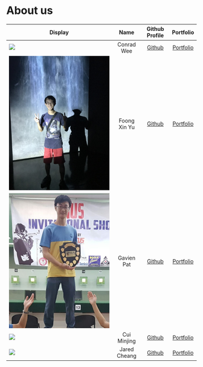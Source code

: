 # About us

Display | Name | Github Profile | Portfolio 
--------|:----:|:--------------:|:---------:
![](./profilePics/ConradWee.jpg) | Conrad Wee | [Github](https://github.com/conradwee) | [Portfolio](./team/conradwee.md)
![](./profilePics/FoongXinYu.jpg) | Foong Xin Yu | [Github](https://github.com/Uxinnn) | [Portfolio](./team/foongxinyu.md)
![](./profilePics/GavienPat.png) | Gavien Pat | [Github](https://github.com/gavienwz) | [Portfolio](./team/gavienpat.md)
![](https://via.placeholder.com/100.png?text=Photo) | Cui Minjing | [Github](https://github.com/Cuiminjing) | [Portfolio](./team/johndoe.md)
![](https://via.placeholder.com/100.png?text=Photo) | Jared Cheang | [Github](https://github.com/jach23) | [Portfolio](./team/jaredcheang.md)
